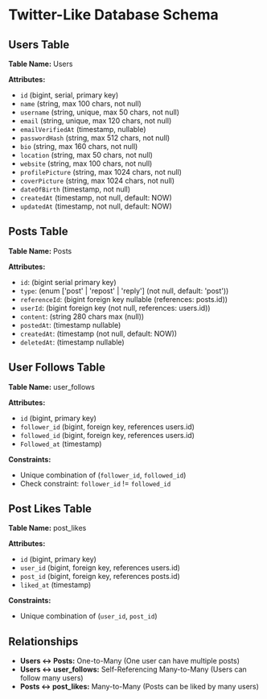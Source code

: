 # Twitter-Like Database Schema

## Users Table

**Table Name:** Users

**Attributes:**

- `id` (bigint, serial, primary key)
- `name` (string, max 100 chars, not null)
- `username` (string, unique, max 50 chars, not null)
- `email` (string, unique, max 120 chars, not null)
- `emailVerifiedAt` (timestamp, nullable)
- `passwordHash` (string, max 512 chars, not null)
- `bio` (string, max 160 chars, not null)
- `location` (string, max 50 chars, not null)
- `website` (string, max 100 chars, not null)
- `profilePicture` (string, max 1024 chars, not null)
- `coverPicture` (string, max 1024 chars, not null)
- `dateOfBirth` (timestamp, not null)
- `createdAt` (timestamp, not null, default: NOW)
- `updatedAt` (timestamp, not null, default: NOW)

## Posts Table

**Table Name:** Posts

**Attributes:**

- `id`: (bigint serial primary key)
- `type`: (enum ['post' | 'repost' | 'reply'] (not null, default: 'post'))
- `referenceId`: (bigint foreign key nullable (references: posts.id))
- `userId`: (bigint foreign key (not null, references: users.id))
- `content`: (string 280 chars max (null))
- `postedAt`: (timestamp nullable)
- `createdAt`: (timestamp (not null, default: NOW))
- `deletedAt`: (timestamp nullable)

## User Follows Table

**Table Name:** user_follows

**Attributes:**

- `id` (bigint, primary key)
- `follower_id` (bigint, foreign key, references users.id)
- `followed_id` (bigint, foreign key, references users.id)
- `Followed_at` (timestamp)

**Constraints:**

- Unique combination of (`follower_id`, `followed_id`)
- Check constraint: `follower_id` != `followed_id`

## Post Likes Table

**Table Name:** post_likes

**Attributes:**

- `id` (bigint, primary key)
- `user_id` (bigint, foreign key, references users.id)
- `post_id` (bigint, foreign key, references posts.id)
- `liked_at` (timestamp)

**Constraints:**

- Unique combination of (`user_id`, `post_id`)

## Relationships

- **Users <-> Posts:** One-to-Many (One user can have multiple posts)
- **Users <-> user_follows:** Self-Referencing Many-to-Many (Users can follow many users)
- **Posts <-> post_likes:** Many-to-Many (Posts can be liked by many users)
